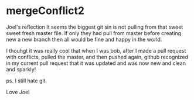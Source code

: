 # mergeConflict2

Joel's reflection
It seems the biggest git sin is not pulling from that sweet sweet fresh master file.
If only they had pull from master before creating new a new branch then all would be fine and happy in the world.

I thouhgt it was really cool that when I was bob, after I made a pull request with conflicts, pulled the master, and then pushed again, github recognized in my current pull request that it was updated and was now new and clean and sparkly!

ps.
I still hate git.

Love Joel